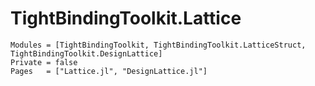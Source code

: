 # TightBindingToolkit.Lattice

```@autodocs
Modules = [TightBindingToolkit, TightBindingToolkit.LatticeStruct, TightBindingToolkit.DesignLattice]
Private = false
Pages   = ["Lattice.jl", "DesignLattice.jl"]
```